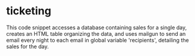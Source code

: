 # ticketing

This code snippet accesses a database containing sales for a single day, creates an HTML table organizing the data, and uses mailgun to send an email every night to each email in global variable 'recipients', detailing the sales for the day. 
